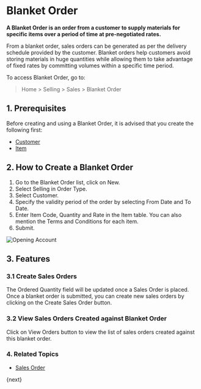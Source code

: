 <!-- add-breadcrumbs -->
# Blanket Order

**A Blanket Order is an order from a customer to supply materials for specific items over a period of time at pre-negotiated rates.**

From a blanket order, sales orders can be generated as per the delivery schedule provided by the customer. Blanket orders help customers avoid storing materials in huge quantities while allowing them to take advantage of fixed rates by committing volumes within a specific time period.

To access Blanket Order, go to:
> Home > Selling > Sales > Blanket Order

## 1. Prerequisites
Before creating and using a Blanket Order, it is advised that you create the following first:

* [Customer](/docs/user/manual/en/CRM/customer)
* [Item](/docs/user/manual/en/stock/item)

## 2. How to Create a Blanket Order

1. Go to the Blanket Order list, click on New.
1. Select Selling in Order Type.
1. Select Customer.
1. Specify the validity period of the order by selecting From Date and To Date.
1. Enter Item Code, Quantity and Rate in the Item table. You can also mention the Terms and Conditions for each item.
1. Submit.

<img class="screenshot" alt="Opening Account" src="{{docs_base_url}}/assets/img/selling/blanket_order_sales.gif">

## 3. Features

### 3.1 Create Sales Orders

The Ordered Quantity field will be updated once a Sales Order is placed. Once a blanket order is submitted, you can create new sales orders by clicking on the Create Sales Order button.

### 3.2 View Sales Orders Created against Blanket Order

Click on View Orders button to view the list of sales orders created against this blanket order.  

### 4. Related Topics
* [Sales Order](/docs/user/manual/en/selling/sales-order)

{next}
